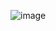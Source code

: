 ![image](https://github.com/raflymoklet/raflyBMI_app/assets/123520144/46d0b512-d76a-4366-b2a2-318e68237cad)
